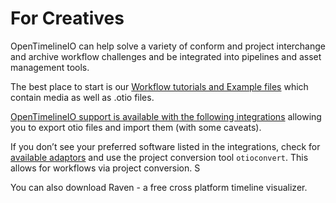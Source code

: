 # For Creatives

OpenTimelineIO can help solve a variety of conform and project interchange and archive workflow challenges and be integrated into pipelines and asset management tools. 

The best place to start is our [Workflow tutorials and Example files](/user_tutorials/sample_media.md) which contain media as well as .otio files. 

[OpenTimelineIO support is available with the following integrations](integrations.md) allowing you to export otio files and import them (with some caveats).

If you don’t see your preferred software listed in the integrations, check for [available adaptors](/tutorials/adapters.html) and use the project conversion tool `otioconvert`. This allows for workflows via project conversion. S

You can also download Raven - a free cross platform timeline visualizer. 
